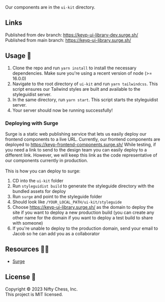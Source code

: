 Our components are in the `ui-kit` directory.

## Links

Published from dev branch: https://keyp-ui-library-dev.surge.sh/  
Published from main branch: https://keyp-ui-library.surge.sh/

## Usage 📖

1. Clone the repo and run `yarn install` to install the necessary dependencies. Make sure you're using a recent version of node (>= 16.0.0)
2. Navigate to the root directory of `ui-kit` and run `yarn tailwindcss`. This script ensures our Tailwind styles are built and available to the styleguidist server.
3. In the same directory, run `yarn start`. This script starts the styleguidist server.
4. Your server should now be running successfully!

### Deploying with Surge

Surge is a static web publishing service that lets us easily deploy our frontend components to a live URL.
Currently, our frontend components are deployed to https://keyp-frontend-components.surge.sh/
While testing, if you need a link to send to the design team you can easily deploy to a different link. However, we will keep this link as the code representative of our components currently in production.
<br /><br />This is how you can deploy to surge:

1. CD into the `ui-kit` folder
2. Run `styleguidist build` to generate the styleguide directory with the bundled assets for deploy
3. Run `surge` and point to the styleguide folder
4. Should look like `/YOUR_LOCAL_PATH/ui-kit/styleguide`
5. Choose https://keyp-ui-library.surge.sh/ as the domain to deploy the site if you want to deploy a new production build (you can create any other name for the domain if you want to deploy a test build to share with someone)
6. If you're unable to deploy to the production domain, send your email to Jacob so he can add you as a collaborator

## Resources 🧑‍💻

- [Surge](https://surge.sh/)

## License 📝

Copyright © 2023 Nifty Chess, Inc.<br />
This project is MIT licensed.

[sponsor-keyp]: https://UseKeyp.com

